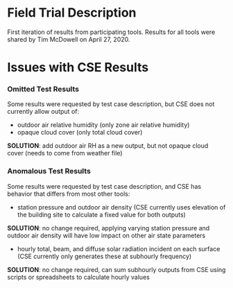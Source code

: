 # Field Trial Description

First iteration of results from participating tools. Results for all tools were shared by Tim McDowell on April 27, 2020.

# Issues with CSE Results

### Omitted Test Results

Some results were requested by test case description, but CSE does not currently allow output of:
- outdoor air relative humidity (only zone air relative humidity)
- opaque cloud cover (only total cloud cover)

**SOLUTION**: add outdoor air RH as a new output, but not opaque cloud cover (needs to come from weather file)

### Anomalous Test Results

Some results were requested by test case description, and CSE has behavior that differs from most other tools:
- station pressure and outdoor air density (CSE currently uses elevation of the building site to calculate a fixed value for both outputs)

**SOLUTION**: no change required, applying varying station pressure and outdoor air density will have low impact on other air state parameters

- hourly total, beam, and diffuse solar radiation incident on each surface (CSE currently only generates these at subhourly frequency)

**SOLUTION**: no change required, can sum subhourly outputs from CSE using scripts or spreadsheets to calculate hourly values
